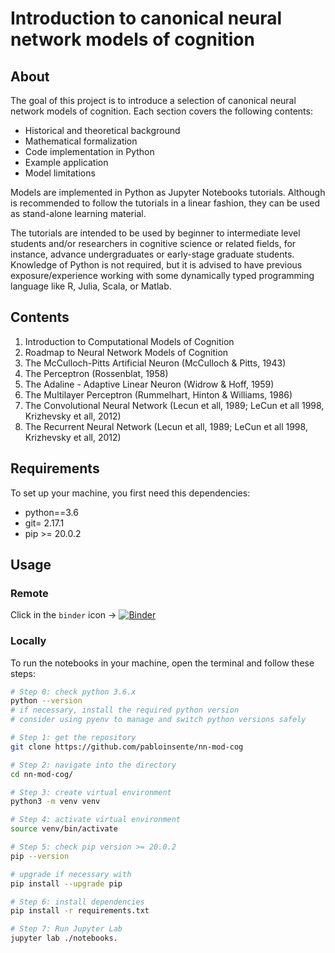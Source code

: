 # Introduction to canonical neural network models of cognition

## About
The goal of this project is to introduce a selection of canonical neural network models of cognition. Each section covers the following contents:

- Historical and theoretical background
- Mathematical formalization
- Code implementation in Python
- Example application
- Model limitations

Models are implemented in Python as Jupyter Notebooks tutorials. Although is recommended to follow the tutorials in a linear fashion, they can be used as stand-alone learning material.

The tutorials are intended to be used by beginner to intermediate level students and/or researchers in cognitive science or related fields, for instance, advance undergraduates or early-stage graduate students. Knowledge of Python is not required, but it is advised to have previous exposure/experience working with some dynamically typed programming language like R, Julia, Scala, or Matlab.

## Contents

1. Introduction to Computational Models of Cognition
2. Roadmap to Neural Network Models of Cognition
3. The McCulloch-Pitts Artificial Neuron (McCulloch & Pitts, 1943)
4. The Perceptron (Rossenblat, 1958) ​
5. The Adaline - Adaptive Linear Neuron (Widrow & Hoff, 1959)
6. The Multilayer Perceptron (Rummelhart, Hinton & Williams, 1986)
7. The Convolutional Neural Network (Lecun et all, 1989; LeCun et all 1998, Krizhevsky et all, 2012)
8. The Recurrent Neural Network (Lecun et all, 1989; LeCun et all 1998, Krizhevsky et all, 2012)

## Requirements

To set up your machine,  you first need this dependencies:

- python==3.6
- git= 2.17.1
- pip >= 20.0.2

## Usage

### Remote

Click in the ```binder``` icon -> [![Binder](https://mybinder.org/badge_logo.svg)](https://mybinder.org/v2/gh/pabloinsente/nn-mod-cog/5c873cbbe08443ea37e81e1e40bfe78a68f14db5/?urlpath=lab)


### Locally

To run the notebooks in your machine, open the terminal and follow these steps:

```bash
# Step 0: check python 3.6.x
python --version
# if necessary, install the required python version
# consider using pyenv to manage and switch python versions safely

# Step 1: get the repository
git clone https://github.com/pabloinsente/nn-mod-cog

# Step 2: navigate into the directory
cd nn-mod-cog/

# Step 3: create virtual environment 
python3 -m venv venv

# Step 4: activate virtual environment 
source venv/bin/activate

# Step 5: check pip version >= 20.0.2
pip --version

# upgrade if necessary with
pip install --upgrade pip

# Step 6: install dependencies
pip install -r requirements.txt

# Step 7: Run Jupyter Lab
jupyter lab ./notebooks.
```
